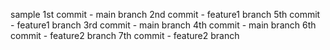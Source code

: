 sample
1st commit -  main branch
2nd commit - feature1 branch
5th commit - feature1 branch
3rd commit - main branch
4th commit - main branch
6th commit - feature2 branch
7th commit - feature2 branch